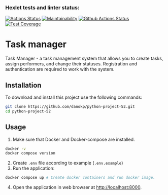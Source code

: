 ### Hexlet tests and linter status:
[![Actions Status](https://github.com/danokp/python-project-52/workflows/hexlet-check/badge.svg)](https://github.com/danokp/python-project-52/actions)
[![Maintainability](https://api.codeclimate.com/v1/badges/02f37d7238f7b255e1aa/maintainability)](https://codeclimate.com/github/danokp/python-project-52/maintainability)
[![Github Actions Status](https://github.com/danokp/python-project-52/workflows/Python%20CI/badge.svg)](https://github.com/danokp/python-project-52/actions)
[![Test Coverage](https://api.codeclimate.com/v1/badges/02f37d7238f7b255e1aa/test_coverage)](https://codeclimate.com/github/danokp/python-project-52/test_coverage)

# Task manager

Task Manager - a task management system that
allows you to create tasks, assign performers, and change their statuses. 
Registration and authentication are required to work with the system.

## Installation
To download and install this project use the following commands:
```bash
git clone https://github.com/danokp/python-project-52.git
cd python-project-52
```

## Usage
1. Make sure that Docker and Docker-compose are installed.
```bash
docker -v
docker compose version
```
2. Create `.env` file according to example (`.env.example`)
3. Run the application:
```bash
docker compose up # Create docker containers and run docker image.
```
4. Open the application in web browser at [http://localhost:8000](http://localhost:8000).
